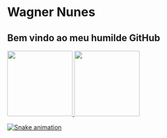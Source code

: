 # Wagner Nunes

## Bem vindo ao meu humilde GitHub

<div>
  <a href="https://github.com/wagnerbola2">
  <img height="150em" src="https://github-readme-stats.vercel.app/api/top-langs/?username=wagnerbola2&layout=compact&theme=dracula"/>
  <img height="150em" src="https://github-readme-stats.vercel.app/api?username=wagnerbola2&show_icons=true&theme=dracula&include_all_commits=true"/>
</div>

![Snake animation](https://github.com/wagnerbola2/wagnerbola2/blob/output/github-contribution-grid-snake.svg)

<!--
**wagnerbola2/wagnerbola2** is a ✨ _special_ ✨ repository because its `README.md` (this file) appears on your GitHub profile.

Here are some ideas to get you started:

- 🔭 I’m currently working on ...
- 🌱 I’m currently learning ...
- 👯 I’m looking to collaborate on ...
- 🤔 I’m looking for help with ...
- 💬 Ask me about ...
- 📫 How to reach me: ...
- 😄 Pronouns: ...
- ⚡ Fun fact: ...
-->
